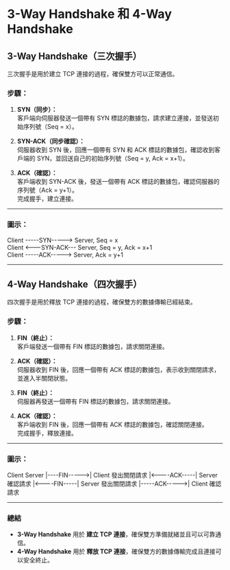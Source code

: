 # 3-Way Handshake 和 4-Way Handshake

## **3-Way Handshake（三次握手）**
三次握手是用於建立 TCP 連接的過程，確保雙方可以正常通信。  

### **步驟：**
1. **SYN（同步）：**  
   客戶端向伺服器發送一個帶有 SYN 標誌的數據包，請求建立連接，並發送初始序列號（Seq = x）。  

2. **SYN-ACK（同步確認）：**  
   伺服器收到 SYN 後，回應一個帶有 SYN 和 ACK 標誌的數據包，確認收到客戶端的 SYN，並回送自己的初始序列號（Seq = y, Ack = x+1）。  

3. **ACK（確認）：**  
   客戶端收到 SYN-ACK 後，發送一個帶有 ACK 標誌的數據包，確認伺服器的序列號（Ack = y+1）。  
   完成握手，建立連接。

---

### **圖示：**
Client -----SYN-----> Server, Seq = x  
Client <---SYN-ACK--- Server, Seq = y, Ack = x+1  
Client -----ACK-----> Server, Ack = y+1  


---

## **4-Way Handshake（四次握手）**
四次握手是用於釋放 TCP 連接的過程，確保雙方的數據傳輸已經結束。

### **步驟：**
1. **FIN（終止）：**  
   客戶端發送一個帶有 FIN 標誌的數據包，請求關閉連接。  

2. **ACK（確認）：**  
   伺服器收到 FIN 後，回應一個帶有 ACK 標誌的數據包，表示收到關閉請求，並進入半關閉狀態。  

3. **FIN（終止）：**  
   伺服器再發送一個帶有 FIN 標誌的數據包，請求關閉連接。  

4. **ACK（確認）：**  
   客戶端收到 FIN 後，回應一個帶有 ACK 標誌的數據包，確認關閉連接。  
   完成握手，釋放連接。

---

### **圖示：**
Client Server |----FIN----->| Client 發出關閉請求 |<----ACK-----| Server 確認請求 |<----FIN-----| Server 發出關閉請求 |-----ACK----->| Client 確認請求


---

### **總結**
- **3-Way Handshake** 用於 **建立 TCP 連接**，確保雙方準備就緒並且可以可靠通信。  
- **4-Way Handshake** 用於 **釋放 TCP 連接**，確保雙方的數據傳輸完成且連接可以安全終止。
